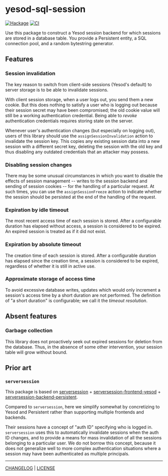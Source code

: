 # yesod-sql-session

[![Hackage](https://img.shields.io/hackage/v/yesod-sql-session.svg?style=flat)](https://hackage.haskell.org/package/yesod-sql-session)
[![CI](https://github.com/freckle/yesod-sql-session/actions/workflows/ci.yml/badge.svg)](https://github.com/freckle/yesod-sql-session/actions/workflows/ci.yml)

Use this package to construct a Yesod session backend for which sessions are
stored in a database table.
You provide a Persistent entity, a SQL connection pool, and a random bytestring
generator.

## Features

### Session invalidation

The key reason to switch from client-side sessions (Yesod's default) to server storage
is to be able to invalidate sessions.

With client session storage, when a user logs out, you send them a new cookie.
But this does nothing to satisfy a user who is logging out because their session secret may
have been compromised; the old cookie value will still be a working authentication credential.
Being able to _revoke_ authentication credentials requires storing state on the server.

Whenever user's authentication changes (but especially on logging out), users of this library
should use the `assignSessionInvalidation` action to invalidate the session key.
This copies any existing session data into a new session with a different secret key,
deleting the session with the old key and thus disabling any outdated credentials that an
attacker may possess.

### Disabling session changes

There may be some unusual circumstances in which you want to disable the effects of session
management -- writes to the session backend and sending of session cookies -- for the
handling of a particular request.
At such times, you can use the `assignSessionFreeze` action to indicate whether the
session should be persisted at the end of the handling of the request.

### Expiration by idle timeout

The most recent access time of each session is stored. After a configurable duration has
elapsed without access, a session is considered to be expired. An expired session is treated
as if it did not exist.

### Expiration by absolute timeout

The creation time of each session is stored. After a configurable duration has elapsed since
the creation time, a session is considered to be expired, regardless of whether it is still
in active use.

### Approximate storage of access time

To avoid excessive database writes, updates which would only increment a session's access
time by a short duration are not performed.
The definition of "a short duration" is configurable; we call it the _timeout resolution_.

## Absent features

### Garbage collection

This library does not proactively seek out expired sessions for deletion from the database.
Thus, in the absence of some other intervention, your session table will grow without bound.

## Prior art

### `serversession`

This package is based on
[serversession](https://hackage.haskell.org/package/serversession) +
[serversession-frontend-yesod](https://hackage.haskell.org/package/serversession-frontend-yesod) +
[serversession-backend-persistent](https://hackage.haskell.org/package/serversession-backend-persistent).

Compared to `serversession`, here we simplify somewhat by concretizing to Yesod and
Persistent rather than supporting multiple frontends and backends.

Their sessions have a concept of "auth ID" specifying who is logged in.
`serversession` uses this to automatically invalidate sessions when the auth ID changes, and
to provide a means for mass invalidation of all the sessions belonging to a particular user.
We do not borrow this concept, because it does not generalize well to more complex
authentication situations where a session may have been authenticated as multiple principals.

---

[CHANGELOG](./CHANGELOG.md) | [LICENSE](./LICENSE)
